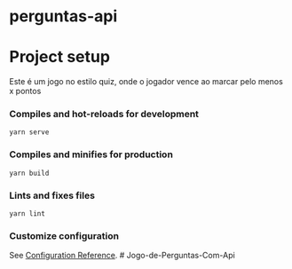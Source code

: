 # perguntas-api

<h1>Project setup</h1>

<p>Este é um jogo no estilo quiz, onde o jogador vence ao marcar pelo menos x pontos</p>

### Compiles and hot-reloads for development

```
yarn serve
```

### Compiles and minifies for production

```
yarn build
```

### Lints and fixes files

```
yarn lint
```

### Customize configuration

See [Configuration Reference](https://cli.vuejs.org/config/).
#   J o g o - d e - P e r g u n t a s - C o m - A p i 
 
 
